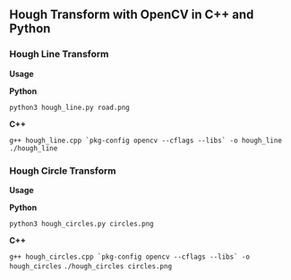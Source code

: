 ## Hough Transform with OpenCV in C++ and Python

### Hough Line Transform

**Usage**

**Python**

```python3 hough_line.py road.png```

**C++**

```g++ hough_line.cpp `pkg-config opencv --cflags --libs` -o hough_line```
```./hough_line```

### Hough Circle Transform

**Usage**

**Python**

```python3 hough_circles.py circles.png```

**C++**

```g++ hough_circles.cpp `pkg-config opencv --cflags --libs` -o hough_circles```
```./hough_circles circles.png```
